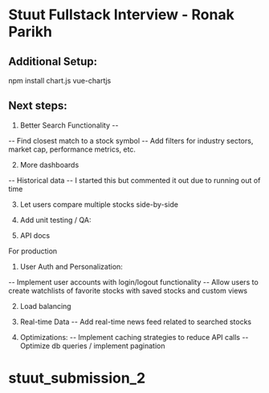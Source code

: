 # Stuut Fullstack Interview - Ronak Parikh

## Additional Setup:
npm install chart.js vue-chartjs

## Next steps:


1. Better Search Functionality -- 

-- Find closest match to a stock symbol
-- Add filters for industry sectors, market cap, performance metrics, etc.

2. More dashboards

-- Historical data -- I started this but commented it out due to running out of time

3. Let users compare multiple stocks side-by-side

4. Add unit testing / QA:

5. API docs


For production 
1. User Auth and Personalization:

-- Implement user accounts with login/logout functionality
-- Allow users to create watchlists of favorite stocks with saved stocks and custom views

2. Load balancing 

3. Real-time Data
-- Add real-time news feed related to searched stocks

4. Optimizations:
-- Implement caching strategies to reduce API calls
-- Optimize db queries / implement pagination 
# stuut_submission_2
